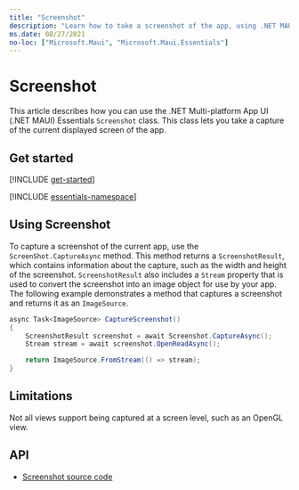 ```yaml
---
title: "Screenshot"
description: "Learn how to take a screenshot of the app, using .NET MAUI. The Screenshot class in Microsoft.Maui.Essentials namespace is used to capture of the current displayed screen of the app."
ms.date: 08/27/2021
no-loc: ["Microsoft.Maui", "Microsoft.Maui.Essentials"]
---
```


# Screenshot

This article describes how you can use the .NET Multi-platform App UI (.NET MAUI) Essentials `Screenshot` class. This class lets you take a capture of the current displayed screen of the app.

## Get started

[!INCLUDE [get-started](../essentials/includes/get-started.md)]

[!INCLUDE [essentials-namespace](../essentials/includes/essentials-namespace.md)]

## Using Screenshot

To capture a screenshot of the current app, use the `ScreenShot.CaptureAsync` method. This method returns a `ScreenshotResult`, which contains information about the capture, such as the width and height of the screenshot. `ScreenshotResult` also includes a `Stream` property that is used to convert the screenshot into an image object for use by your app. The following example demonstrates a method that captures a screenshot and returns it as an `ImageSource`.

```csharp
async Task<ImageSource> CaptureScreenshot()
{
    ScreenshotResult screenshot = await Screenshot.CaptureAsync();
    Stream stream = await screenshot.OpenReadAsync();

    return ImageSource.FromStream(() => stream);
}
```

## Limitations

Not all views support being captured at a screen level, such as an OpenGL view.

## API

- [Screenshot source code](https://github.com/dotnet/maui/tree/main/src/Essentials/src/Screenshot)
<!-- - [Screenshot API documentation](xref:Microsoft.Maui.Essentials.Screenshot)-->
